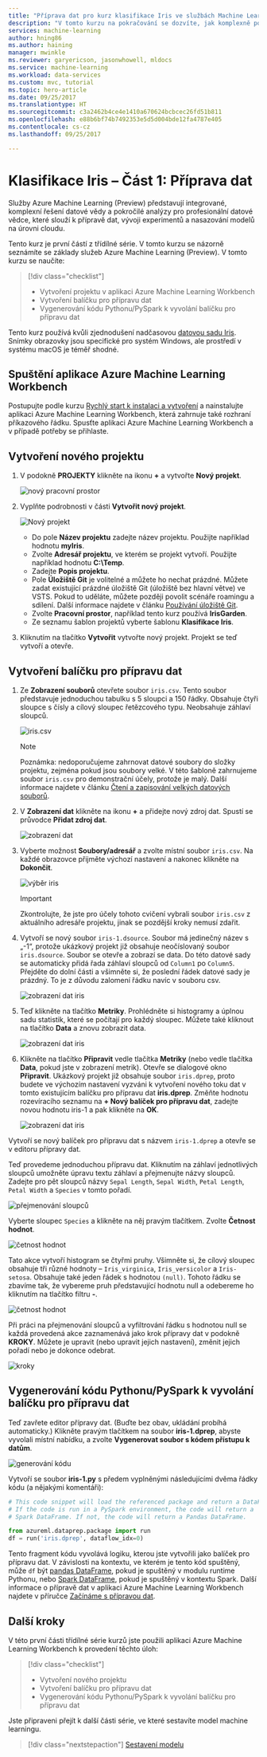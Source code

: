 ```yaml
---
title: "Příprava dat pro kurz klasifikace Iris ve službách Machine Learning | Dokumentace Microsoftu"
description: "V tomto kurzu na pokračování se dozvíte, jak komplexně používat služby Azure Machine Learning (Preview). Toto je 1. část, která se zabývá přípravou dat."
services: machine-learning
author: hning86
ms.author: haining
manager: mwinkle
ms.reviewer: garyericson, jasonwhowell, mldocs
ms.service: machine-learning
ms.workload: data-services
ms.custom: mvc, tutorial
ms.topic: hero-article
ms.date: 09/25/2017
ms.translationtype: HT
ms.sourcegitcommit: c3a2462b4ce4e1410a670624bcbcec26fd51b811
ms.openlocfilehash: e88b6bf74b7492353e5d5d004bde12fa4787e405
ms.contentlocale: cs-cz
ms.lasthandoff: 09/25/2017

---
```


# <a name="classifying-iris-part-1-prepare-data"></a>Klasifikace Iris – Část 1: Příprava dat
Služby Azure Machine Learning (Preview) představují integrované, komplexní řešení datové vědy a pokročilé analýzy pro profesionální datové vědce, které slouží k přípravě dat, vývoji experimentů a nasazování modelů na úrovni cloudu.

Tento kurz je první částí z třídílné série. V tomto kurzu se názorně seznámíte se základy služeb Azure Machine Learning (Preview). V tomto kurzu se naučíte:
> [!div class="checklist"]
> * Vytvoření projektu v aplikaci Azure Machine Learning Workbench
> * Vytvoření balíčku pro přípravu dat
> * Vygenerování kódu Pythonu/PySpark k vyvolání balíčku pro přípravu dat

Tento kurz používá kvůli zjednodušení nadčasovou [datovou sadu Iris](https://en.wikipedia.org/wiki/Iris_flower_data_set). Snímky obrazovky jsou specifické pro systém Windows, ale prostředí v systému macOS je téměř shodné.

## <a name="launch-azure-machine-learning-workbench"></a>Spuštění aplikace Azure Machine Learning Workbench
Postupujte podle kurzu [Rychlý start k instalaci a vytvoření](quickstart-installation.md) a nainstalujte aplikaci Azure Machine Learning Workbench, která zahrnuje také rozhraní příkazového řádku. Spusťte aplikaci Azure Machine Learning Workbench a v případě potřeby se přihlaste.

## <a name="create-a-new-project"></a>Vytvoření nového projektu
1. V podokně **PROJEKTY** klikněte na ikonu **+** a vytvořte **Nový projekt**.

   ![nový pracovní prostor](media/tutorial-classifying-iris/new_ws.png)

2. Vyplňte podrobnosti v části **Vytvořit nový projekt**. 

   ![Nový projekt](media/tutorial-classifying-iris/new_project.png)

   - Do pole **Název projektu** zadejte název projektu. Použijte například hodnotu **myIris**.
   - Zvolte **Adresář projektu**, ve kterém se projekt vytvoří. Použijte například hodnotu **C:\Temp**. 
   - Zadejte **Popis projektu**. 
   - Pole **Úložiště Git** je volitelné a můžete ho nechat prázdné. Můžete zadat existující prázdné úložiště Git (úložiště bez hlavní větve) ve VSTS. Pokud to uděláte, můžete později povolit scénáře roamingu a sdílení. Další informace najdete v článku [Používání úložiště Git](using-git-ml-project.md). 
   - Zvolte **Pracovní prostor**, například tento kurz používá **IrisGarden**. 
   - Ze seznamu šablon projektů vyberte šablonu **Klasifikace Iris**. 

3. Kliknutím na tlačítko **Vytvořit** vytvořte nový projekt. Projekt se teď vytvoří a otevře.

## <a name="create-a-data-preparation-package"></a>Vytvoření balíčku pro přípravu dat
1. Ze **Zobrazení souborů** otevřete soubor `iris.csv`. Tento soubor představuje jednoduchou tabulku s 5 sloupci a 150 řádky. Obsahuje čtyři sloupce s čísly a cílový sloupec řetězcového typu. Neobsahuje záhlaví sloupců.

   ![iris.csv](media/tutorial-classifying-iris/show_iris_csv.png)

   >[!NOTE]
   >Poznámka: nedoporučujeme zahrnovat datové soubory do složky projektu, zejména pokud jsou soubory velké. V této šabloně zahrnujeme soubor `iris.csv` pro demonstrační účely, protože je malý. Další informace najdete v článku [Čtení a zapisování velkých datových souborů](how-to-read-write-files.md).

2. V **Zobrazení dat** klikněte na ikonu **+** a přidejte nový zdroj dat. Spustí se průvodce **Přidat zdroj dat**. 

   ![zobrazení dat](media/tutorial-classifying-iris/data_view.png)

3. Vyberte možnost **Soubory/adresář** a zvolte místní soubor `iris.csv`. Na každé obrazovce přijměte výchozí nastavení a nakonec klikněte na **Dokončit**. 

   ![výběr iris](media/tutorial-classifying-iris/select_iris_csv.png)

   >[!IMPORTANT]
   >Zkontrolujte, že jste pro účely tohoto cvičení vybrali soubor `iris.csv` z aktuálního adresáře projektu, jinak se pozdější kroky nemusí zdařit. 

4. Vytvoří se nový soubor `iris-1.dsource`. Soubor má jedinečný název s „-1“, protože ukázkový projekt již obsahuje neočíslovaný soubor `iris.dsource`.  Soubor se otevře a zobrazí se data. Do této datové sady se automaticky přidá řada záhlaví sloupců od `Column1` po `Column5`. Přejděte do dolní části a všimněte si, že poslední řádek datové sady je prázdný. To je z důvodu zalomení řádku navíc v souboru csv.

   ![zobrazení dat iris](media/tutorial-classifying-iris/iris_data_view.png)

5. Teď klikněte na tlačítko **Metriky**. Prohlédněte si histogramy a úplnou sadu statistik, které se počítají pro každý sloupec. Můžete také kliknout na tlačítko **Data** a znovu zobrazit data. 

   ![zobrazení dat iris](media/tutorial-classifying-iris/iris_metrics_view.png)

6. Klikněte na tlačítko **Připravit** vedle tlačítka **Metriky** (nebo vedle tlačítka **Data**, pokud jste v zobrazení metrik). Otevře se dialogové okno **Připravit**. Ukázkový projekt již obsahuje soubor `iris.dprep`, proto budete ve výchozím nastavení vyzváni k vytvoření nového toku dat v tomto existujícím balíčku pro přípravu dat **iris.dprep**. Změňte hodnotu rozevíracího seznamu na **+ Nový balíček pro přípravu dat**, zadejte novou hodnotu iris-1 a pak klikněte na **OK**.

   ![zobrazení dat iris](media/tutorial-classifying-iris/new_dprep.png)

Vytvoří se nový balíček pro přípravu dat s názvem `iris-1.dprep` a otevře se v editoru přípravy dat.

Teď provedeme jednoduchou přípravu dat. Kliknutím na záhlaví jednotlivých sloupců umožněte úpravu textu záhlaví a přejmenujte názvy sloupců. Zadejte pro pět sloupců názvy `Sepal Length`, `Sepal Width`, `Petal Length`, `Petal Width` a `Species` v tomto pořadí.

![přejmenování sloupců](media/tutorial-classifying-iris/rename_column.png)

Vyberte sloupec `Species` a klikněte na něj pravým tlačítkem. Zvolte **Četnost hodnot**. 

![četnost hodnot](media/tutorial-classifying-iris/value_count.png)

Tato akce vytvoří histogram se čtyřmi pruhy. Všimněte si, že cílový sloupec obsahuje tři různé hodnoty – `Iris_virginica`, `Iris_versicolor` a `Iris-setosa`. Obsahuje také jeden řádek s hodnotou `(null)`. Tohoto řádku se zbavíme tak, že vybereme pruh představující hodnotu null a odebereme ho kliknutím na tlačítko filtru **-**. 

![četnost hodnot](media/tutorial-classifying-iris/filter_out.png)

Při práci na přejmenování sloupců a vyfiltrování řádku s hodnotou null se každá provedená akce zaznamenává jako krok přípravy dat v podokně **KROKY**. Můžete je upravit (nebo upravit jejich nastavení), změnit jejich pořadí nebo je dokonce odebrat.

![kroky](media/tutorial-classifying-iris/steps.png)

## <a name="generate-pythonpyspark-code-to-invoke-data-prep-package"></a>Vygenerování kódu Pythonu/PySpark k vyvolání balíčku pro přípravu dat

Teď zavřete editor přípravy dat. (Buďte bez obav, ukládání probíhá automaticky.) Klikněte pravým tlačítkem na soubor **iris-1.dprep**, abyste vyvolali místní nabídku, a zvolte **Vygenerovat soubor s kódem přístupu k datům**. 

![generování kódu](media/tutorial-classifying-iris/generate_code.png)

Vytvoří se soubor **iris-1.py** s předem vyplněnými následujícími dvěma řádky kódu (a nějakými komentáři):

```python
# This code snippet will load the referenced package and return a DataFrame.
# If the code is run in a PySpark environment, the code will return a
# Spark DataFrame. If not, the code will return a Pandas DataFrame.

from azureml.dataprep.package import run
df = run('iris.dprep', dataflow_idx=0)
```
Tento fragment kódu vyvolává logiku, kterou jste vytvořili jako balíček pro přípravu dat. V závislosti na kontextu, ve kterém je tento kód spuštěný, může `df` být [pandas DataFrame](https://pandas.pydata.org/pandas-docs/stable/generated/pandas.DataFrame.html), pokud je spuštěný v modulu runtime Pythonu, nebo [Spark DataFrame](https://spark.apache.org/docs/latest/sql-programming-guide.html), pokud je spuštěný v kontextu Spark. Další informace o přípravě dat v aplikaci Azure Machine Learning Workbench najdete v příručce [Začínáme s přípravou dat](data-prep-getting-started.md).

## <a name="next-steps"></a>Další kroky
V této první části třídílné série kurzů jste použili aplikaci Azure Machine Learning Workbench k provedení těchto úloh:
> [!div class="checklist"]
> * Vytvoření nového projektu 
> * Vytvoření balíčku pro přípravu dat
> * Vygenerování kódu Pythonu/PySpark k vyvolání balíčku pro přípravu dat

Jste připraveni přejít k další části série, ve které sestavíte model machine learningu.
> [!div class="nextstepaction"]
> [Sestavení modelu](tutorial-classifying-iris-part-2.md)

